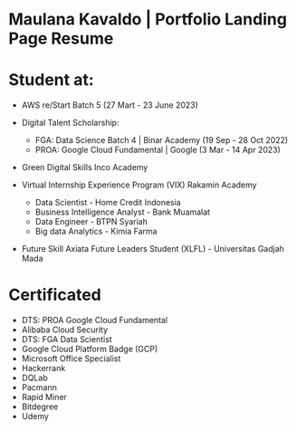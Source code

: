 # Maulana Kavaldo | Portfolio Landing Page Resume

#   Student at:
- AWS re/Start Batch 5  (27 Mart - 23 June 2023)

- Digital Talent Scholarship:
  - FGA: Data Science Batch 4 | Binar Academy (19 Sep - 28 Oct 2022)
  - PROA: Google Cloud Fundamental | Google (3 Mar - 14 Apr 2023)

- Green Digital Skills Inco Academy

- Virtual Internship Experience Program (VIX) Rakamin Academy
  - Data Scientist - Home Credit Indonesia 
  - Business Intelligence Analyst - Bank Muamalat
  - Data Engineer - BTPN Syariah
  - Big data Analytics - Kimia Farma

- Future Skill Axiata Future Leaders Student (XLFL) - Universitas Gadjah Mada


#  Certificated

- DTS: PROA Google Cloud Fundamental
- Alibaba Cloud Security
- DTS: FGA Data Scientist
- Google Cloud Platform Badge (GCP)
- Microsoft Office Specialist
- Hackerrank
- DQLab
- Pacmann
- Rapid Miner
- Bitdegree
- Udemy






<!-- Maulana Kavaldo Maulana Kavaldo Maulana Kavaldo Maulana Kavaldo Maulana Kavaldo Maulana Kavaldo Maulana Kavaldo Maulana Kavaldo Maulana Kavaldo Maulana Kavaldo Maulana Kavaldo Maulana Kavaldo Maulana Kavaldo Maulana Kavaldo Maulana Kavaldo Maulana Kavaldo Maulana Kavaldo  -->